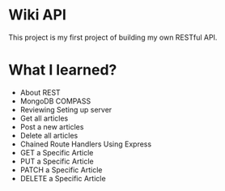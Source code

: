 # Wiki API
This project is my first project of building my own RESTful API.

# What I learned?
- About REST
- MongoDB COMPASS
- Reviewing Seting up server
- Get all articles
- Post a new articles
- Delete all articles
- Chained Route Handlers Using Express
- GET a Specific Article
- PUT a Specific Article
- PATCH a Specific Article
- DELETE a Specific Article